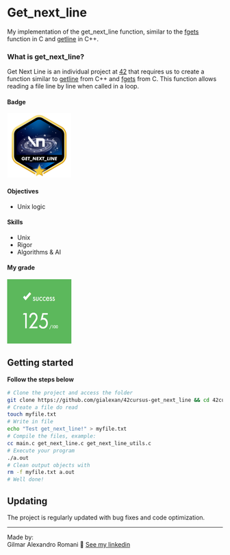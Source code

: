 # Get_next_line 
My implementation of the get_next_line function, similar to the [fgets](https://www.tutorialspoint.com/c_standard_library/c_function_fgets.htm) function in C and [getline](https://www.tutorialspoint.com/getline-string-in-cplusplus) in C++.

### What is get_next_line?
Get Next Line is an individual project at [42](https://www.42sp.org.br) that requires us to create a function similar to [getline](https://www.tutorialspoint.com/getline-string-in-cplusplus) from C++ and [fgets](https://www.tutorialspoint.com/c_standard_library/c_function_fgets.htm) from C. This function allows reading a file line by line when called in a loop.

#### Badge
<img src="get_next_linem.png" width="150" height="150"/>

#### Objectives
- Unix logic

#### Skills
- Unix
- Rigor
- Algorithms & AI

#### My grade
<img src="score.png" width="150" height="150"/>

## Getting started
**Follow the steps below**
```bash
# Clone the project and access the folder
git clone https://github.com/gialexan/42cursus-get_next_line && cd 42cursus-get_next_line/
# Create a file do read
touch myfile.txt
# Write in file
echo "Test get_next_line!" > myfile.txt
# Compile the files, example:
cc main.c get_next_line.c get_next_line_utils.c
# Execute your program
./a.out
# Clean output objects with
rm -f myfile.txt a.out
# Well done!
```

## Updating

The project is regularly updated with bug fixes and code optimization.

---

Made by:<br />
Gilmar Alexandro Romani 👋 [See my linkedin](https://www.linkedin.com/in/gilmar-romani/)
